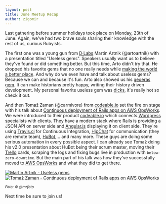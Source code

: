 ```yaml
---
layout: post
title: June Meetup Recap
author: zigomir
---
```


Last gathering before summer holidays took place on Monday, 23th of June. Again, we've had two brave souls sharing their knowledge with the rest of us, curious Rubyists.

The first one was a young gun from [D·Labs](http://dlabs.si/) Martin Artnik (@artoartnik) with a presentation titled "Useless gems". Speakers usually want us to believe they've found or did something better. But this time, Arto didn't try that. He dropped his favorite gems that no one really needs while [making the world a better place](https://www.youtube.com/watch?v=Q5lYveEZEFo&t=6). And why do we even have and talk about useless gems? Because we can and because it's fun. Arto also showed us his [geoeras gem](https://github.com/artoartnik/geoeras). It can make historians pretty happy, writing their history driven development. My personal favorite useless gem was [dicks](http://rubygems.org/gems/dicks), it's really hot so check it out.

And then Tomaž Zaman (@carmivore) from [codeable.io](https://codeable.io/) set the fire on stage with his talk about [Continuous deployment of Rails apps on AWS OpsWorks](http://www.slideshare.net/tomazzaman/deploy-to). We were introduced to their product [codeable.io](https://codeable.io/) which connects [Wordpress](http://wordpress.org/) specialists with clients. They have a modern stack where Rails is providing a JSON API on server side and [Angular.js](https://angularjs.org/) displaying it on client side. They're using [Travis.ci](https://travis-ci.org/) for Continuous Integration, [HipChat](https://www.hipchat.com/) for communication (they are remote team), [HuBot](https://hubot.github.com/),… and many more. These guys are doing some serious automation in every possible aspect. I can already see Tomaž doing his v2.0 presentation about HuBot being their scrum master, moving their [Trello](http://trello.com) cards, scraping the logs and fixing bugs live in production with `below-zero-downtime`. But the main part of his talk was how they've successfully moved to [AWS OpsWorks](http://aws.amazon.com/opsworks/) and what they did to get there.

<div class="gallery">
  <a href="http://www.meetup.com/RubySlovenia/photos/22762682/379212132/" target="_blank">
    <img src="http://photos2.meetupstatic.com/photos/event/2/f/6/4/600_379212132.jpeg" alt="Martin Artnik - Useless gems">
  </a>
  <a href="http://www.meetup.com/RubySlovenia/photos/22762682/379212152/" target="_blank">
    <img src="http://photos1.meetupstatic.com/photos/event/2/f/7/8/600_379212152.jpeg" alt="Tomaž Zaman - Continuous deployment of Rails apps on AWS OpsWorks" class="last">
  </a>
</div>

<small><i>Foto: &copy; @mrfoto</i></small>

Next time be sure to join us!
